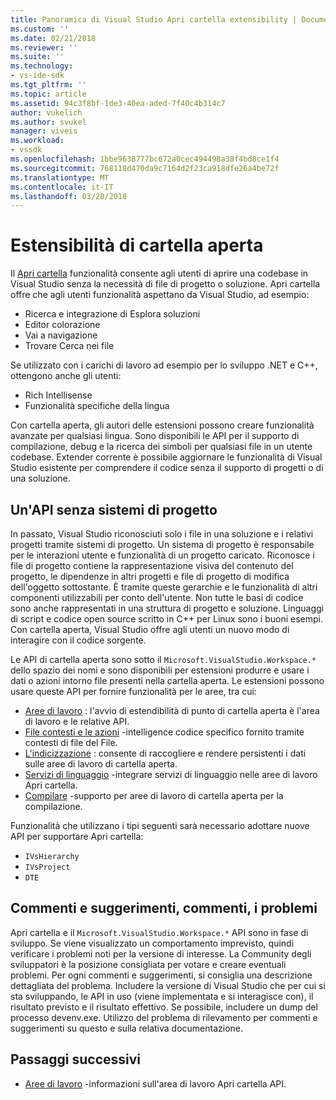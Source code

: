 ```yaml
---
title: Panoramica di Visual Studio Apri cartella extensibility | Documenti Microsoft
ms.custom: ''
ms.date: 02/21/2018
ms.reviewer: ''
ms.suite: ''
ms.technology:
- vs-ide-sdk
ms.tgt_pltfrm: ''
ms.topic: article
ms.assetid: 94c3f8bf-1de3-40ea-aded-7f40c4b314c7
author: vukelich
ms.author: svukel
manager: viveis
ms.workload:
- vssdk
ms.openlocfilehash: 1bbe9638777bc672a0cec494498a38f4bd8ce1f4
ms.sourcegitcommit: 768118d470da9c7164d2f23ca918dfe26a4be72f
ms.translationtype: MT
ms.contentlocale: it-IT
ms.lasthandoff: 03/28/2018
---
```

# <a name="open-folder-extensibility"></a>Estensibilità di cartella aperta

Il [Apri cartella](../ide/develop-code-in-visual-studio-without-projects-or-solutions.md) funzionalità consente agli utenti di aprire una codebase in Visual Studio senza la necessità di file di progetto o soluzione. Apri cartella offre che agli utenti funzionalità aspettano da Visual Studio, ad esempio:

* Ricerca e integrazione di Esplora soluzioni
* Editor colorazione
* Vai a navigazione
* Trovare Cerca nei file

Se utilizzato con i carichi di lavoro ad esempio per lo sviluppo .NET e C++, ottengono anche gli utenti:

* Rich Intellisense
* Funzionalità specifiche della lingua

Con cartella aperta, gli autori delle estensioni possono creare funzionalità avanzate per qualsiasi lingua. Sono disponibili le API per il supporto di compilazione, debug e la ricerca dei simboli per qualsiasi file in un utente codebase. Extender corrente è possibile aggiornare le funzionalità di Visual Studio esistente per comprendere il codice senza il supporto di progetti o di una soluzione.

## <a name="an-api-without-project-systems"></a>Un'API senza sistemi di progetto

In passato, Visual Studio riconosciuti solo i file in una soluzione e i relativi progetti tramite sistemi di progetto. Un sistema di progetto è responsabile per le interazioni utente e funzionalità di un progetto caricato. Riconosce i file di progetto contiene la rappresentazione visiva del contenuto del progetto, le dipendenze in altri progetti e file di progetto di modifica dell'oggetto sottostante. È tramite queste gerarchie e le funzionalità di altri componenti utilizzabili per conto dell'utente. Non tutte le basi di codice sono anche rappresentati in una struttura di progetto e soluzione. Linguaggi di script e codice open source scritto in C++ per Linux sono i buoni esempi. Con cartella aperta, Visual Studio offre agli utenti un nuovo modo di interagire con il codice sorgente.

Le API di cartella aperta sono sotto il `Microsoft.VisualStudio.Workspace.*` dello spazio dei nomi e sono disponibili per estensioni produrre e usare i dati o azioni intorno file presenti nella cartella aperta. Le estensioni possono usare queste API per fornire funzionalità per le aree, tra cui:

- [Aree di lavoro](workspaces.md) : l'avvio di estendibilità di punto di cartella aperta è l'area di lavoro e le relative API.
- [File contesti e le azioni](workspace-file-contexts.md) -intelligence codice specifico fornito tramite contesti di file del File.
- [L'indicizzazione](workspace-indexing.md) : consente di raccogliere e rendere persistenti i dati sulle aree di lavoro di cartella aperta.
- [Servizi di linguaggio](workspace-language-services.md) -integrare servizi di linguaggio nelle aree di lavoro Apri cartella.
- [Compilare](workspace-build.md) -supporto per aree di lavoro di cartella aperta per la compilazione.

Funzionalità che utilizzano i tipi seguenti sarà necessario adottare nuove API per supportare Apri cartella:

- `IVsHierarchy`
- `IVsProject`
- `DTE`

## <a name="feedback-comments-issues"></a>Commenti e suggerimenti, commenti, i problemi

Apri cartella e il `Microsoft.VisualStudio.Workspace.*` API sono in fase di sviluppo. Se viene visualizzato un comportamento imprevisto, quindi verificare i problemi noti per la versione di interesse. La Community degli sviluppatori è la posizione consigliata per votare e creare eventuali problemi. Per ogni commenti e suggerimenti, si consiglia una descrizione dettagliata del problema. Includere la versione di Visual Studio che per cui si sta sviluppando, le API in uso (viene implementata e si interagisce con), il risultato previsto e il risultato effettivo. Se possibile, includere un dump del processo devenv.exe. Utilizzo del problema di rilevamento per commenti e suggerimenti su questo e sulla relativa documentazione.

## <a name="next-steps"></a>Passaggi successivi

* [Aree di lavoro](workspaces.md) -informazioni sull'area di lavoro Apri cartella API.